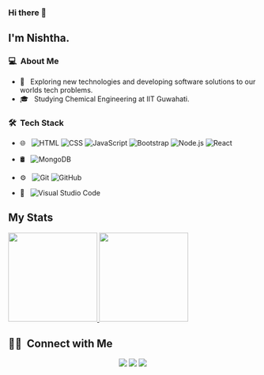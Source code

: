 ### Hi there 👋

## I'm Nishtha.

### 💻 &nbsp;About Me 

- 🤔 &nbsp; Exploring new technologies and developing software solutions to our worlds tech problems.
- 🎓 &nbsp; Studying Chemical Engineering at IIT Guwahati.


### 🛠 &nbsp;Tech Stack

- 🌐 &nbsp;
  ![HTML](https://img.shields.io/badge/-HTML-333333?style=flat&logo=HTML5)
  ![CSS](https://img.shields.io/badge/-CSS-333333?style=flat&logo=CSS3&logoColor=1572B6)
  ![JavaScript](https://img.shields.io/badge/-JavaScript-333333?style=flat&logo=javascript)
  ![Bootstrap](https://img.shields.io/badge/-Bootstrap-333333?style=flat&logo=bootstrap&logoColor=563D7C)
  ![Node.js](https://img.shields.io/badge/-Node.js-333333?style=flat&logo=node.js)
  ![React](https://img.shields.io/badge/-React-333333?style=flat&logo=react)
- 🛢 &nbsp;
  ![MongoDB](https://img.shields.io/badge/-MongoDB-333333?style=flat&logo=mongodb)
- ⚙️ &nbsp;
  ![Git](https://img.shields.io/badge/-Git-333333?style=flat&logo=git)
  ![GitHub](https://img.shields.io/badge/-GitHub-333333?style=flat&logo=github)

- 🔧 &nbsp;
  ![Visual Studio Code](https://img.shields.io/badge/-Visual%20Studio%20Code-333333?style=flat&logo=visual-studio-code&logoColor=007ACC)

## My Stats
<p>
<a href="https://github.com/Nishtha131201">
  <img height="180em" src="https://github-readme-stats.vercel.app/api?username=Nishtha131201&show_icons=true&theme=radical" />
  <img height="180em" src="https://github-readme-stats-eight-theta.vercel.app/api/top-langs/?username=Nishtha131201&theme=radical&layout=compact&exclude_lang=java+r" />
</a>
</p>


##  🤝🏻 &nbsp;Connect with Me

<p align="center">
<a href=""><img src="https://img.shields.io/badge/nishRathod.github.io-5849be?style=flat-square&logo=Google-Chrome&logoColor=white"/></a>
<a href="https://www.linkedin.com/in/nrathod1312/"><img src="https://img.shields.io/badge/Nishtha Rathod-0077B5?style=flat-square&logo=linkedin&logoColor=white"/></a>
<a href="mailto:nishthaioc@gmail.com"><img src="https://img.shields.io/badge/Nishtha Rathod-D14836?style=flat-square&logo=gmail&logoColor=white"/></a>




